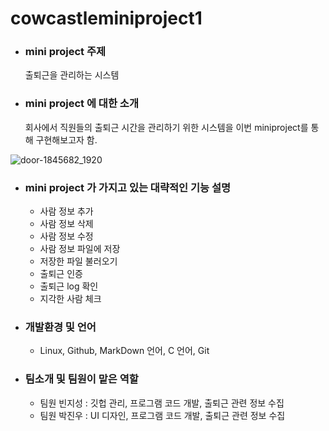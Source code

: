 # cowcastleminiproject1

+ ### mini project 주제
  출퇴근을 관리하는 시스템


+ ### mini project 에 대한 소개
  회사에서 직원들의 출퇴근 시간을 관리하기 위한 시스템을 이번 miniproject를 통해 구현해보고자 함.

![door-1845682_1920](https://user-images.githubusercontent.com/104507267/166185983-614cf1bb-c23a-4bf4-9119-d3d5b76c164e.png)

+ ### mini project 가 가지고 있는 대략적인 기능 설명
  + 사람 정보 추가
  + 사람 정보 삭제
  + 사람 정보 수정
  + 사람 정보 파일에 저장
  + 저장한 파일 불러오기
  + 출퇴근 인증
  + 출퇴근 log 확인
  + 지각한 사람 체크

+ ### 개발환경 및 언어
  + Linux, Github, MarkDown 언어, C 언어, Git 

+ ### 팀소개 및 팀원이 맡은 역할
  + 팀원 빈지성 : 깃헙 관리, 프로그램 코드 개발, 출퇴근 관련 정보 수집
  + 팀원 박진우 : UI 디자인, 프로그램 코드 개발, 출퇴근 관련 정보 수집
